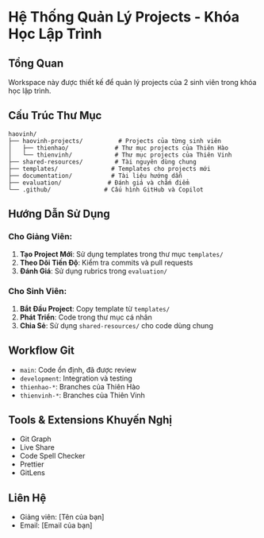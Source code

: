 # Hệ Thống Quản Lý Projects - Khóa Học Lập Trình

## Tổng Quan
Workspace này được thiết kế để quản lý projects của 2 sinh viên trong khóa học lập trình.

## Cấu Trúc Thư Mục

```
haovinh/
├── haovinh-projects/          # Projects của từng sinh viên
│   ├── thienhao/             # Thư mục projects của Thiên Hào
│   └── thienvinh/            # Thư mục projects của Thiên Vinh
├── shared-resources/         # Tài nguyên dùng chung
├── templates/               # Templates cho projects mới
├── documentation/           # Tài liệu hướng dẫn
├── evaluation/             # Đánh giá và chấm điểm
└── .github/               # Cấu hình GitHub và Copilot
```

## Hướng Dẫn Sử Dụng

### Cho Giảng Viên:
1. **Tạo Project Mới**: Sử dụng templates trong thư mục `templates/`
2. **Theo Dõi Tiến Độ**: Kiểm tra commits và pull requests
3. **Đánh Giá**: Sử dụng rubrics trong `evaluation/`

### Cho Sinh Viên:
1. **Bắt Đầu Project**: Copy template từ `templates/`
2. **Phát Triển**: Code trong thư mục cá nhân
3. **Chia Sẻ**: Sử dụng `shared-resources/` cho code dùng chung

## Workflow Git
- `main`: Code ổn định, đã được review
- `development`: Integration và testing
- `thienhao-*`: Branches của Thiên Hào
- `thienvinh-*`: Branches của Thiên Vinh

## Tools & Extensions Khuyến Nghị
- Git Graph
- Live Share
- Code Spell Checker
- Prettier
- GitLens

## Liên Hệ
- Giảng viên: [Tên của bạn]
- Email: [Email của bạn]
